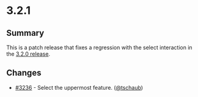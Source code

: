 # 3.2.1

## Summary

This is a patch release that fixes a regression with the select interaction in the [3.2.0 release](https://github.com/openlayers/ol3/releases/tag/v3.2.0).

## Changes

 * [#3236](https://github.com/openlayers/ol3/pull/3236) - Select the uppermost feature. ([@tschaub](https://github.com/tschaub))
